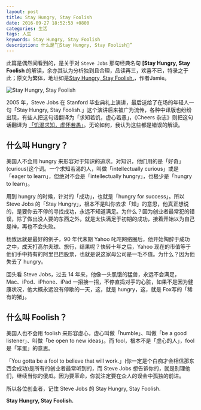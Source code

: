 ```yaml
---
layout: post
title: Stay Hungry, Stay Foolish
date: 2016-09-27 18:52:53 +0800
categories: 生活
tags: 人生
keywords: Stay Hungry, Stay Foolish
description: 什么是“Stay Hungry, Stay Foolish”
---
```


此篇是偶然间看到的，是关于对 `Steve Jobs` 那句经典名句 **[Stay Hungry, Stay Foolish** 的解读，余亦其认为分析独到且合理，品读再三，欢喜不已，特录之于此；原文为繁体，地址如是[Stay Hungry, Stay Foolish.](http://mrjamie.cc/2011/09/16/stay-hungry-stay-foolish/)，作者Jamie。

![Stay Hungry, Stay Foolish](http://nicejade.github.io/assets/images/steve-jobs-feet-toilet.jpg)

2005 年，Steve Jobs 在 Stanford 毕业典礼上演讲，最后送给了在场的年轻人一句「Stay Hungry, Stay Foolish.」这个演讲后来被广为流传，各种中译版也纷纷出现，有些人把这句话翻译为「求知若饥，虚心若愚」，《Cheers 杂志》则把这句话翻译为 [「饥渴求知，虚怀若愚」](http://mmdays.com/2007/04/02/steve-jobs/)。无论如何，我认为这些都是错误的解读。

## **什么叫 Hungry？**

美国人不会用 hungry 来形容对于知识的追求。对知识，他们用的是「好奇」(curious)这个词。一个求知若渴的人，叫做「intellectually curious」或是「eager to learn」，但绝对不会是「intellectually hungry」，也极少是「hungry to learn」。

用到 hungry 的时候，针对的「成功」，也就是「hungry for success」。所以 Steve Jobs 的「Stay Hungry」，根本不是叫你去求「知」的意思，他真正想说的，是要你去不停的寻找成功，永远不知道满足。为什么？因为创业者最常犯的错误，除了做出没人要的东西之外，就是太快满足于初期的成功，接着开始以为自己是神，再也不会失败。

杨致远就是最好的例子，90 年代末期 Yahoo 叱咤网络圈后，他开始陶醉于成功之中，成天打高尔夫球、旅行，结果呢？快转十年之后，Yahoo 现在的市值等于他们手中持有的阿里巴巴股票，也就是说这家母公司是一毛不值。为什么？因为他失去了 hungry。

回头看 Steve Jobs，过去 14 年来，他像一头肌饿的猛兽，永远不会满足，Mac、iPod、iPhone、iPad 一招接一招，不停直捣对手的心脏，如果不是因为健康状况，他大概永远没有停歇的一天，这，就是 hungry，这，就是 Fox写的「稀有的猪」。

## **什么叫 Foolish？**

美国人也不会用 foolish 来形容虚心，虚心叫做「humble」、叫做「be a good listener」、叫做「be open to new ideas」。而 fool，根本不是「虚心的人」，fool 是「笨蛋」的意思。

「You gotta be a fool to believe that will work.」(你一定是个白痴才会相信那东西会成功)是所有的创业者最常听到的，而 Steve Jobs 想告诉你的，就是别理他们，继续当你的傻瓜。因为要革命，你就注定要在众人的误会中孤独的前进。

所以各位创业者，记住 Steve Jobs 的 Stay Hungry, Stay Foolish.

**Stay Hungry, Stay Foolish.**
